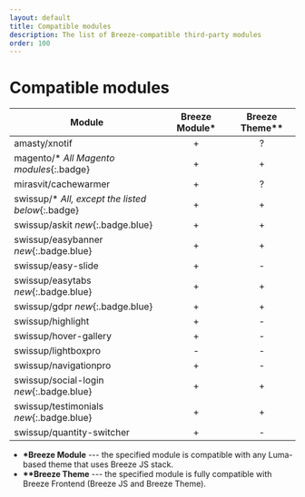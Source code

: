```yaml
---
layout: default
title: Compatible modules
description: The list of Breeze-compatible third-party modules
order: 100
---
```


# Compatible modules

Module                        | Breeze Module*  | Breeze Theme**
------------------------------|:---------------:|:------------:
amasty/xnotif                 | +               | ?
magento/\* *All Magento modules*{:.badge} | +   | +
mirasvit/cachewarmer          | +               | ?
swissup/\* *All, except the listed below*{:.badge} | +     | +
swissup/askit *new*{:.badge.blue} | +           | +
swissup/easybanner *new*{:.badge.blue} | +      | +
swissup/easy-slide            | +               | -
swissup/easytabs *new*{:.badge.blue} | +        | +
swissup/gdpr *new*{:.badge.blue} | +            | +
swissup/highlight             | +               | -
swissup/hover-gallery         | +               | -
swissup/lightboxpro           | -               | -
swissup/navigationpro         | +               | -
swissup/social-login *new*{:.badge.blue} | +    | +
swissup/testimonials *new*{:.badge.blue} | +    | +
swissup/quantity-switcher     | +               | -

 -  **\*Breeze Module** --- the specified module is compatible with any
    Luma-based theme that uses Breeze JS stack.
 -  **\*\*Breeze Theme** --- the specified module is fully compatible with
    Breeze Frontend (Breeze JS and Breeze Theme).
